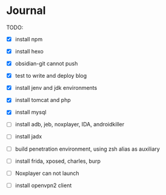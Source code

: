 
# Journal
TODO:
- [x] install npm
- [x] install hexo 
- [x] obsidian-git cannot push
- [x] test to write and deploy blog
- [x] install jenv and jdk environments
- [x] install tomcat and php
- [x] install mysql
- [ ] install adb, jeb, noxplayer, IDA, androidkiller
- [ ] install jadx
- [ ] build penetration environment, using zsh alias as auxiliary
- [ ] install frida, xposed, charles, burp
- [ ] Noxplayer can not launch
- [ ] install openvpn2 client

